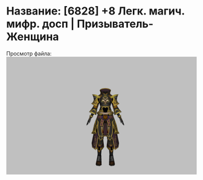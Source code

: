 # Название: [6828] +8 Легк. магич. мифр. досп | Призыватель-Женщина

Просмотр файла:
![p090023.png](p090023.png)